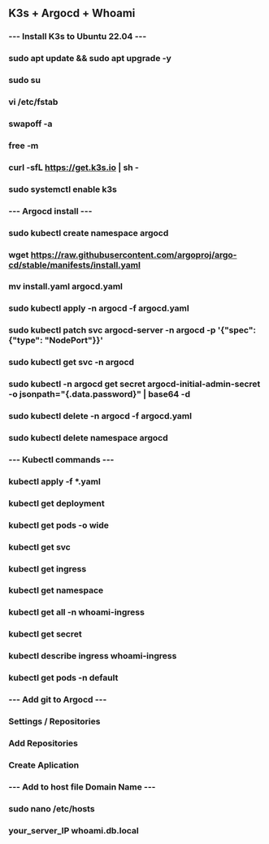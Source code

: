 ## K3s + Argocd + Whoami
### 
### --- Install K3s to Ubuntu 22.04 ---
###
### sudo apt update && sudo apt upgrade -y
### sudo su
### vi /etc/fstab
### swapoff -a
### free -m
### curl -sfL https://get.k3s.io | sh -
### sudo systemctl enable k3s
###
### --- Argocd install ---
###
### sudo kubectl create namespace argocd
### wget https://raw.githubusercontent.com/argoproj/argo-cd/stable/manifests/install.yaml
### mv install.yaml argocd.yaml
### sudo kubectl apply -n argocd -f argocd.yaml
### sudo kubectl patch svc argocd-server -n argocd -p '{"spec": {"type": "NodePort"}}'
### sudo kubectl get svc -n argocd
### sudo kubectl -n argocd get secret argocd-initial-admin-secret -o jsonpath="{.data.password}" | base64 -d
### 
### sudo kubectl delete -n argocd -f argocd.yaml
### sudo kubectl delete namespace argocd
###
### --- Kubectl commands ---
###
### kubectl apply -f *.yaml
### kubectl get deployment
### kubectl get pods -o wide
### kubectl get svc
### kubectl get ingress
### kubectl get namespace
### kubectl get all -n whoami-ingress
### kubectl get secret
### kubectl describe ingress whoami-ingress
### kubectl get pods -n default
### 
### --- Add git to Argocd ---
### Settings / Repositories
### Add Repositories
### Create Aplication
### --- Add to host file Domain Name ---
### sudo nano /etc/hosts
### your_server_IP  whoami.db.local